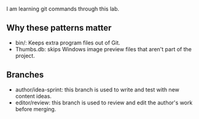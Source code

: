 I am learning git commands through this lab.

## Why these patterns matter
- bin/: Keeps extra program files out of Git.
- Thumbs.db: skips Windows image preview files that aren't part of the project.

## Branches
- author/idea-sprint: this branch is used to write and test with new content ideas.
- editor/review: this branch is used to review and edit the author's work before merging.
